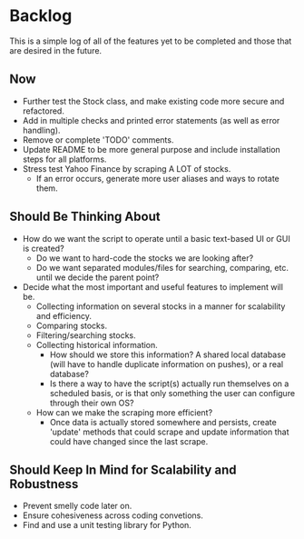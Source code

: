 # Backlog
This is a simple log of all of the features yet to be completed and those that are desired in the future.

## Now
* Further test the Stock class, and make existing code more secure and refactored. 
* Add in multiple checks and printed error statements (as well as error handling).
* Remove or complete 'TODO' comments.
* Update README to be more general purpose and include installation steps for all platforms.
* Stress test Yahoo Finance by scraping A LOT of stocks.
    * If an error occurs, generate more user aliases and ways to rotate them.

## Should Be Thinking About
* How do we want the script to operate until a basic text-based UI or GUI is created?
    * Do we want to hard-code the stocks we are looking after?
    * Do we want separated modules/files for searching, comparing, etc. until we decide the parent point?
* Decide what the most important and useful features to implement will be.
    * Collecting information on several stocks in a manner for scalability and efficiency.
    * Comparing stocks.
    * Filtering/searching stocks.
    * Collecting historical information.
        * How should we store this information? A shared local database (will have to handle duplicate information on pushes), or a real database?
        * Is there a way to have the script(s) actually run themselves on a scheduled basis, or is that only something the user can configure through their own OS?
    * How can we make the scraping more efficient?
        * Once data is actually stored somewhere and persists, create 'update' methods that could scrape and update information that could have changed since the last scrape.

## Should Keep In Mind for Scalability and Robustness
* Prevent smelly code later on.
* Ensure cohesiveness across coding convetions.
* Find and use a unit testing library for Python.
